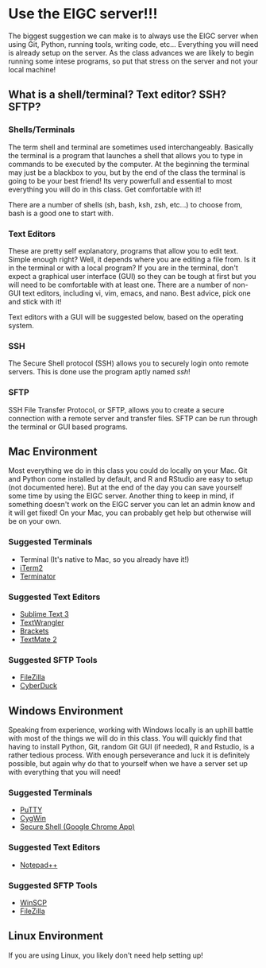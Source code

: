 # Use the EIGC server!!!
The biggest suggestion we can make is to always use the EIGC server when using
Git, Python, running tools, writing code, etc... Everything you will need is
already setup on the server. As the class advances we are likely to begin
running some intese programs, so put that stress on the server and not your
local machine!

## What is a shell/terminal? Text editor? SSH? SFTP?
### Shells/Terminals
The term shell and terminal are sometimes used interchangeably. Basically the
terminal is a program that launches a shell that allows you to type in
commands to be executed by the computer. At the beginning the terminal may
just be a blackbox to you, but by the end of the class the terminal is going
to be your best friend! Its very powerfull and essential to most everything
you will do in this class. Get comfortable with it!

There are a number of shells (sh, bash, ksh, zsh, etc...) to choose from, bash
is a good one to start with.

### Text Editors
These are pretty self explanatory, programs that allow you to edit text.
Simple enough right? Well, it depends where you are editing a file from. Is it
in the terminal or with a local program? If you are in the terminal, don't
expect a graphical user interface (GUI) so they can be tough at first but you
will need to be comfortable with at least one. There are a number of non-GUI
text editors, including vi, vim, emacs, and nano. Best advice, pick one and
stick with it!

Text editors with a GUI will be suggested below, based on the operating system.

### SSH
The Secure Shell protocol (SSH) allows you to securely login onto remote
servers. This is done use the program aptly named *ssh*!

### SFTP
SSH File Transfer Protocol, or SFTP, allows you to create a secure connection
with a remote server and transfer files. SFTP can be run through the terminal
or GUI based programs.

## Mac Environment
Most everything we do in this class you could do locally on your Mac. Git and
Python come installed by default, and R and RStudio are easy to setup (not
documented here). But at the end of the day you can save yourself some time by
using the EIGC server. Another thing to keep in mind, if something doesn't
work on the EIGC server you can let an admin know and it will get fixed! On
your Mac, you can probably get help but otherwise will be on your own.

### Suggested Terminals

* Terminal (It's native to Mac, so you already have it!)
* [iTerm2](http://iterm2.com/#/section/home)
* [Terminator](https://code.google.com/p/jessies/)

### Suggested Text Editors

* [Sublime Text 3](http://www.sublimetext.com/3)
* [TextWrangler](http://www.barebones.com/products/textwrangler/)
* [Brackets](http://brackets.io/)
* [TextMate 2](http://macromates.com/download)

### Suggested SFTP Tools

* [FileZilla](https://filezilla-project.org/)
* [CyberDuck](https://cyberduck.io/?l=en)

## Windows Environment
Speaking from experience, working with Windows locally is an uphill battle
with most of the things we will do in this class. You will quickly find that
having to install Python, Git, random Git GUI (if needed), R and Rstudio, is
a rather tedious process. With enough perseverance and luck it is definitely
possible, but again why do that to yourself when we have a server set up with
everything that you will need!

### Suggested Terminals
* [PuTTY](http://www.chiark.greenend.org.uk/~sgtatham/putty/download.html)
* [CygWin](https://www.cygwin.com/)
* [Secure Shell (Google Chrome App)](https://chrome.google.com/webstore/detail/secure-shell/pnhechapfaindjhompbnflcldabbghjo?hl=en)

### Suggested Text Editors

* [Notepad++](http://notepad-plus-plus.org/)

### Suggested SFTP Tools

* [WinSCP](http://winscp.net/eng/download.php)
* [FileZilla](https://filezilla-project.org/)

## Linux Environment
If you are using Linux, you likely don't need help setting up!
